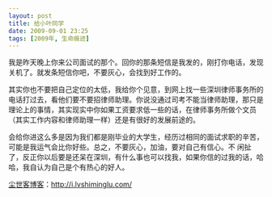 ```yaml
---
layout: post
title: 给小叶同学
date: 2009-09-01 23:25
tags: [2009年, 生命痕迹]
---
```

我是昨天晚上你来公司面试的那个。回你的那条短信是我发的，刚打你电话，发现关机了。就发条短信你吧，不要灰心，会找到好工作的。

其实你也不要把自己定位的太低，我给你个见意，到网上找一些深圳律师事务所的电话打过去，看他们要不要招律师助理。你说没通过司考不能当律师助理，那只是理论上的事情，其实现实中你如果工资要求低一些的话，在律师事务所做个文员（其实工作内容和律师助理一样）还是有很好的发展前途的。

会给你进这么多是因为我们都是刚毕业的大学生，经历过相同的面试求职的辛苦，可能是我运气会比你好些。总之，不要灰心，加油，要对自己有信心。不 闲扯了，反正你以后要是还呆在深圳，有什么事也可以找我，如果你信的过我的话，哈哈，我自认为自己是个有热心的好人。

<a href="http://i.lvshiminglu.com/">尘世客博客</a>：<a href="http://i.lvshiminglu.com/">http://i.lvshiminglu.com/</a>

